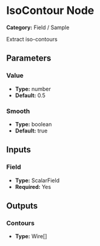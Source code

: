 
# IsoContour Node

**Category:** Field / Sample

Extract iso-contours

## Parameters


### Value
- **Type:** number
- **Default:** 0.5





### Smooth
- **Type:** boolean
- **Default:** true





## Inputs


### Field
- **Type:** ScalarField
- **Required:** Yes



## Outputs


### Contours
- **Type:** Wire[]




